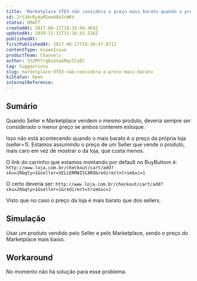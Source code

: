 ```yaml
---
title: 'Marketplace VTEX não considera o preço mais barato quando o próprio marketplace também vende o produto'
id: 2rS3ArRydyM2ee68eIcWK4
status: DRAFT
createdAt: 2017-06-21T18:35:04.469Z
updatedAt: 2019-12-31T15:16:41.516Z
publishedAt: 
firstPublishedAt: 2017-06-27T18:30:47.071Z
contentType: knownIssue
productTeam: Channels
author: 5S2MYtrgEoSGaGMqsICaEC
tag: Suggestions
slug: marketplace-VTEX-nao-considera-o-preco-mais-barato
kiStatus: Open
internalReference: 
---
```


## Sumário

Quando Seller e Marketplace vendem o mesmo produto, deveria sempre ser considerado o menor preço se ambos conterem estoque.

Isso não está acontecendo quando o mais barato é o preço da própria loja (seller=1). Estamos assumindo o preço de um Seller que vende o produto, mais caro em vez de mostrar o da loja, que custa menos.

O link do carrinho que estamos montando por default no BuyButtom é:
`http://www.loja.com.br/checkout/cart/add?sku=20&qty=1&seller=SELLERMAISCARO&redirect=true&sc=1`

O certo deveria ser:
`http://www.loja.com.br/checkout/cart/add?sku=20&qty=1&seller=1&redirect=true&sc=1`

Visto que no caso o preço da loja é mais barato que dos sellers.

## Simulação

Usar um produto vendido pelo Seller e pelo Marketplace, sendo o preço do Marketplace mais baixo.

## Workaround

No momento não há solução para esse problema.


